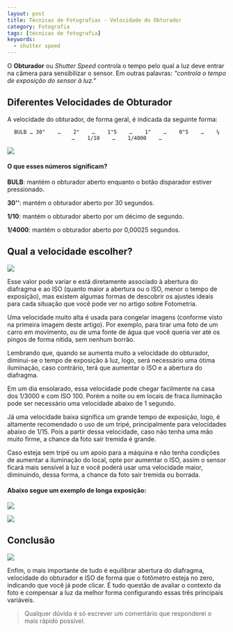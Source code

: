 ```yaml
---
layout: post
title: Técnicas de Fotografias - Velocidade do Obturador
category: Fotografia
tags: [técnicas de fotografia]
keywords:
  - shutter speed
---
```


O **Obturador** ou _Shutter Speed_ controla o tempo pelo qual a luz deve entrar na câmera para sensibilizar o sensor. Em outras palavras: _"controla o tempo de exposição do sensor à luz."_

## Diferentes Velocidades de Obturador

A velocidade do obturador, de forma geral, é indicada da seguinte forma:
<p align="center">
<code>BULB … 30"    …    2"    …    1"5    …    1"    …    0"5    …    ¼    …    1/10    …    1/4000    …</code>
</p>

![](https://www.thephoblographer.com/wp-content/uploads/2017/09/Shutter-Speeds-770x396.jpg)

#### O que esses números significam?

**BULB**: mantém o obturador aberto enquanto o botão disparador estiver pressionado.

**30''**: mantém o obturador aberto por 30 segundos.

**1/10**: mantém o obturador aberto por um décimo de segundo.

**1/4000**: mantém o obturador aberto por 0,00025 segundos.


## Qual a velocidade escolher?

![](http://vagabond3.com/wp-content/uploads/2014/02/Exposure-Graphics-ShutterSp.png)

Esse valor pode variar e está diretamente associado à abertura do diafragma e ao ISO (quanto maior a abertura ou o ISO, menor o tempo de exposição), mas existem algumas formas de descobrir os ajustes ideais para cada situação que você pode ver no artigo sobre Fotometria.

Uma velocidade muito alta é usada para congelar imagens (conforme visto na primeira imagem deste artigo). Por exemplo, para tirar uma foto de um carro em movimento, ou de uma fonte de água que você queria ver até os pingos de forma nítida, sem nenhum borrão.

Lembrando que, quando se aumenta muito a velocidade do obturador, diminui-se o tempo de exposição à luz, logo, será necessário uma ótima iluminação, caso contrário, terá que aumentar o ISO e a abertura do diafragma.

Em um dia ensolarado, essa velocidade pode chegar facilmente na casa dos 1/3000 e com ISO 100. Porém a noite ou em locais de fraca iluminação pode ser necessário uma velocidade abaixo de 1 segundo.

Já uma velocidade baixa significa um grande tempo de exposição, logo, é altamente recomendado o uso de um tripé, principalmente para velocidades abaixo de 1/15. Pois a partir dessa velocidade, caso não tenha uma mão muito firme, a chance da foto sair tremida é grande.

Caso esteja sem tripé ou um apoio para a máquina e não tenha condições de aumentar a iluminação do local, opte por aumentar o ISO, assim o sensor ficará mais sensível à luz e você poderá usar uma velocidade maior, diminuindo, dessa forma, a chance da foto sair tremida ou borrada.

#### Abaixo segue um exemplo de longa exposição:

![](https://farm1.staticflickr.com/363/19148241311_fab43b3dae_b.jpg)

![](https://pictures.digitalrev.com/image/upload/w_1920,c_fill/v1432523673/biowgedin4hvphiszndp.jpg)

## Conclusão

![](https://cdn.photographypro.com/wp-content/uploads/2017/11/exposure-triangle-diagram2-300x271@2x.png)

Enfim, o mais importante de tudo é equilibrar abertura do diafragma, velocidade do obturador e ISO de forma que o fotômetro esteja no zero, indicando que você já pode clicar. É tudo questão de avaliar o contexto da foto e compensar a luz da melhor forma configurando essas três principais variáveis.

> Qualquer dúvida é só escrever um comentário que responderei o mais rápido possível.
 

